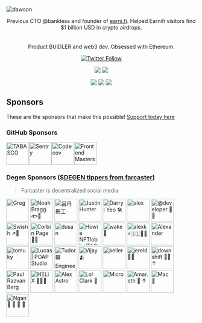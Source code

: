 ![dawson](https://user-images.githubusercontent.com/3408480/145767802-2eb8e5b4-e364-441e-9bc1-aa254f872c34.png)

<p align="center">
  Previous CTO @bankless and founder of <a href="https://earni.fi">earni.fi</a>. Helped Earnifi visitors find $1 billion USD in crypto airdrops.<br/><br/><br/>Product BUIDLER and web3 dev. Obsessed with Ethereum.
</p>
<p align="center">
  <a href="https://twitter.com/dawsonbotsford" target="_blank">
  <img alt="Twitter Follow" src="https://img.shields.io/twitter/follow/dawsonbotsford?style=social">
  </a>
  <br/>

  <p align="center">
    <img src="https://img.shields.io/badge/TypeScript-007ACC?style=for-the-badge&logo=typescript&logoColor=white" />
    <img src="https://img.shields.io/badge/JavaScript-F7DF1E?style=for-the-badge&logo=javascript&logoColor=black" />
</p>

<p align="center">
    <img src="https://img.shields.io/badge/React-20232A?style=for-the-badge&logo=react&logoColor=61DAFB" />
    <img src="https://img.shields.io/badge/Node.js-43853D?style=for-the-badge&logo=node.js&logoColor=white" />
    <img src="https://img.shields.io/badge/ETH-e6e6e6?style=for-the-badge&logo=ethereum&logoColor=black" />
</p>
</p>

## Sponsors

These are the sponsors that make this possible! [Support today here](https://github.com/sponsors/dawsbot)

### GitHub Sponsors

<!-- sponsors --><a href="https://github.com/TABASCOatw"><img src="https://github.com/TABASCOatw.png" width="60px" alt="TABASCO" /></a><a href="https://github.com/getsentry"><img src="https://github.com/getsentry.png" width="60px" alt="Sentry" /></a><a href="https://github.com/codecov"><img src="https://github.com/codecov.png" width="60px" alt="Codecov" /></a><a href="https://github.com/FrontendMasters"><img src="https://github.com/FrontendMasters.png" width="60px" alt="Frontend Masters" /></a><!-- sponsors -->

### Degen Sponsors ([$DEGEN tippers from farcaster](https://warpcast.com/daws))

> Farcaster is decentralized social media 

<!-- replace-degen-sponsors -->
<a href="https://warpcast.com/greg"><img src="https://i.seadn.io/gae/YsASemS2qwPJK2yI9fmN8HX1-DeIDy9EQxX4KsRk9rkniwn9A7xUyMu_vKR75Oxrs8QAKfIjqdmf6Aw9A9fsehJHWSz2LiNpnV_TPQ?w=500&auto=format" width="60px" alt="Greg" /></a>
<a href="https://warpcast.com/nbragg"><img src="https://i.imgur.com/BacP8dn.jpg" width="60px" alt="Noah Bragg 🐟🥔" /></a>
<a href="https://warpcast.com/gami"><img src="https://i.imgur.com/bBrLl7P.gif" width="60px" alt="呂丹冊工" /></a>
<a href="https://warpcast.com/polluterofminds"><img src="https://i.seadn.io/gae/lhGgt7yK1JiBVYz_HBxcAmYLRtP03aw5xKX4FgmFT9Ai7kLD5egzlLvb0lkuRNl28shtjr07DC8IHzLUkTqlWUMndUzC9R5_MSxH3g?w=500&auto=format" width="60px" alt="Justin Hunter" /></a>
<a href="https://warpcast.com/darrylyeo"><img src="https://i.imgur.com/cso0QgT.png" width="60px" alt="Darryl Yeo 🛠️" /></a>
<a href="https://warpcast.com/alexgrover.eth"><img src="https://i.imgur.com/PKRVjbX.jpg" width="60px" alt="alex" /></a>
<a href="https://warpcast.com/dos.eth"><img src="https://i.imgur.com/dXBMJA1.gif" width="60px" alt="@developer 🎩👑" /></a>
<a href="https://warpcast.com/swishh.eth"><img src="https://imagedelivery.net/BXluQx4ige9GuW0Ia56BHw/5fdfb18d-39b9-4338-b174-a90b49ef3600/original" width="60px" alt="Swishh ↗🎩" /></a>
<a href="https://warpcast.com/corbin.eth"><img src="https://imagedelivery.net/BXluQx4ige9GuW0Ia56BHw/38dad038-6092-4a1b-ae05-cfb316b4ef00/original" width="60px" alt="Corbin Page 👑🎩" /></a>
<a href="https://warpcast.com/ds8"><img src="https://i.imgur.com/pK5BjjD.jpg" width="60px" alt="dusan" /></a>
<a href="https://warpcast.com/nftlobby"><img src="https://i.imgur.com/jmCPDK6.jpg" width="60px" alt="Howie NFTlobby/TAC🎩" /></a>
<a href="https://warpcast.com/wake"><img src="https://imagedelivery.net/BXluQx4ige9GuW0Ia56BHw/cb93be3f-659b-4709-6bed-88f6e5817b00/original" width="60px" alt="wake 🎩" /></a>
<a href="https://warpcast.com/alexk"><img src="https://gmcafe.s3.us-east-2.amazonaws.com/keek/original/3020.png" width="60px" alt="alexk ⚡️🇮🇱🎩🍖" /></a>
<a href="https://warpcast.com/gilbster"><img src="https://imagedelivery.net/BXluQx4ige9GuW0Ia56BHw/a82f67cc-3489-446c-0039-83097ea66d00/original" width="60px" alt="Alexander" /></a>
<a href="https://warpcast.com/tomuky.eth"><img src="https://i.imgur.com/pxNCWDA.jpg" width="60px" alt="tomuky" /></a>
<a href="https://warpcast.com/gabo"><img src="https://supercast.mypinata.cloud/ipfs/QmQifwMaWueQcg9oLu74EJoDHJ3PifCjUuKydF82rH3RWd?filename=Lucas-Verra-GIF_2.gif" width="60px" alt="Lucas | POAP Studio" /></a>
<a href="https://warpcast.com/tudorizer"><img src="https://i.imgur.com/L3cPsrK.gif" width="60px" alt="Tudor 🟪 Engineer turned fCTO" /></a>
<a href="https://warpcast.com/vijay"><img src="https://i.imgur.com/EetFrhB.jpg" width="60px" alt="Vijay🫂" /></a>
<a href="https://warpcast.com/keller"><img src="https://i.imgur.com/4g901hX.jpg" width="60px" alt="keller" /></a>
<a href="https://warpcast.com/jereld"><img src="https://i.imgur.com/VbtLWtG.gif" width="60px" alt="jereld 🦈🐝" /></a>
<a href="https://warpcast.com/downshift"><img src="https://i.imgur.com/Ln3n0SF.gif" width="60px" alt="downshift 🎩🍖↑" /></a>
<a href="https://warpcast.com/prberg"><img src="https://i.imgur.com/ccctjma.jpg" width="60px" alt="Paul Razvan Berg" /></a>
<a href="https://warpcast.com/h3lx.eth"><img src="https://occb0ofnixhvqbrv.public.blob.vercel-storage.com/images/clut88yy104ho14apaq05u9jr.png" width="60px" alt="HΞLiX 🧙‍♂️🎩" /></a>
<a href="https://warpcast.com/alexastro"><img src="https://i.imgur.com/dNpXbZg.png" width="60px" alt="Alex Astro" /></a>
<a href="https://warpcast.com/lolclark"><img src="https://i.imgur.com/imQlhPL.gif" width="60px" alt="Lol Clark 🍪" /></a>
<a href="https://warpcast.com/microchipgnu"><img src="https://i.imgur.com/hvaOPrU.jpg" width="60px" alt="Micro " /></a>
<a href="https://warpcast.com/slowking.eth"><img src="https://i.imgur.com/Q30JRYM.gif" width="60px" alt="Amar.eth 🎩 ↑ " /></a>
<a href="https://warpcast.com/smac"><img src="https://imagedelivery.net/BXluQx4ige9GuW0Ia56BHw/e16b9a51-e4ae-4385-8ebf-9ca7eeb9cd00/original" width="60px" alt="Mac 🎩" /></a>
<a href="https://warpcast.com/ngan300713"><img src="https://i.imgur.com/2BL3qQX.jpg" width="60px" alt="Ngan 🔮 🎩 🍖 🧀" /></a>

<!-- replace-degen-sponsors -->
